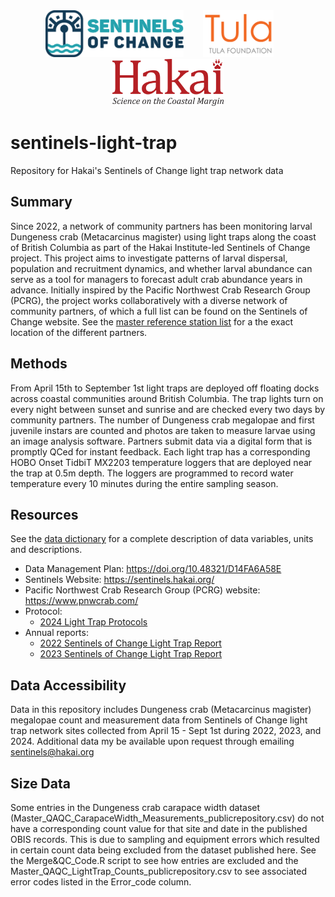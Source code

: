 <div align='center'>
    <a href='https://sentinels.hakai.org/'><img height='75px' src='docs/logos/sentinels-logo.svg' /></a>
    &nbsp;&nbsp;&nbsp;&nbsp;&nbsp;&nbsp;
    <a href='https://tula.org'><img height='75px' src=docs/logos/tula-logo.png /></a>
    &nbsp;&nbsp;&nbsp;&nbsp;&nbsp;&nbsp;
    <a href='https://hakai.org'><img height='75px' src=docs/logos/hakai-logo.png /></a>
</div>

# sentinels-light-trap

Repository for Hakai's Sentinels of Change light trap network data

## Summary

Since 2022, a network of community partners has been monitoring larval Dungeness crab (Metacarcinus magister) using light traps along the coast of British Columbia as part of the Hakai Institute-led Sentinels of Change project. This project aims to investigate patterns of larval dispersal, population and recruitment dynamics, and whether larval abundance can serve as a tool for managers to forecast adult crab abundance years in advance. Initially inspired by the Pacific Northwest Crab Research Group (PCRG), the project works collaboratively with a diverse network of community partners, of which a full list can be found on the Sentinels of Change website. See the [master reference station list](data/Master_Stations.csv) for a the exact location of the different partners.

## Methods

From April 15th to September 1st light traps are deployed off floating docks across coastal communities around British Columbia. The trap lights turn on every night between sunset and sunrise and are checked every two days by community partners. The number of Dungeness crab megalopae and first juvenile instars are counted and photos are taken to measure larvae using an image analysis software. Partners submit data via a digital form that is promptly QCed for instant feedback. Each light trap has a corresponding HOBO Onset TidbiT MX2203 temperature loggers that are deployed near the trap at 0.5m depth. The loggers are programmed to record water temperature every 10 minutes during the entire sampling season.

## Resources

See the [data dictionary](docs/data-dictionary.csv) for a complete description of data variables, units and descriptions.

- Data Management Plan: https://doi.org/10.48321/D14FA6A58E
- Sentinels Website: https://sentinels.hakai.org/
- Pacific Northwest Crab Research Group (PCRG) website: https://www.pnwcrab.com/
- Protocol:
  - [2024 Light Trap Protocols](docs/2024%20Light%20Trap%20Protocols.pdf)
- Annual reports:
  - [2022 Sentinels of Change Light Trap Report](docs/2022%20Sentinels%20of%20Change%20Light%20Trap%20Report.pdf)
  - [2023 Sentinels of Change Light Trap Report](docs/2023%20Sentinels%20of%20Change%20Light%20Trap%20Report.pdf)

## Data Accessibility

Data in this repository includes Dungeness crab (Metacarcinus magister) megalopae count and measurement data from Sentinels of Change light trap network sites collected from April 15 - Sept 1st during 2022, 2023, and 2024. 
Additional data my be available upon request through emailing sentinels@hakai.org

## Size Data

Some entries in the Dungeness crab carapace width dataset (Master_QAQC_CarapaceWidth_Measurements_publicrepository.csv) do not have a corresponding count value for that site and date in the published OBIS records. This is due to sampling and equipment errors which resulted in certain count data being excluded from the dataset published here. See the Merge&QC_Code.R script to see how entries are excluded and the Master_QAQC_LightTrap_Counts_publicrepository.csv to see associated error codes listed in the Error_code column. 

